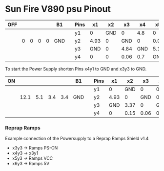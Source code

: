 Sun Fire V890 psu Pinout
========================





| OFF |     |     |     |     |  B1 |     | Pins |  x1  |  x2  | x3  |  x4  |  x5  |  x6  |     | A1  |     |     |
| --- | --- | --- | --- | --- | --- | --- | --- | --- | --- | --- | --- | --- | --- | --- | --- | --- | --- |
|     |     |     |     |     |     |     |  y1  |   0 | GND |   0 | 4.8 |  0  | 6.05|     |     |     |     |
|     | 0   | 0 | 0 | 0 | GND |     |  y2  | 4.93|   0 | GND |   0 |0.03 |    0|     | GND | GND | 0  |
|     |     |     |     |     |     |     |  y3  | GND |   0 | 4.84| GND |5.11 | 5.11|     |     |     |     |
|     |     |     |     |     |     |     |  y4  |   0 |   0 | 0.06| 0.7 | GND | 0   |     |     |     |     |


To start the Power Supply shorten Pins x4y1 to GND and x3y3 to GND.


| ON |     |     |     |     |  B1 |     | Pins |  x1  |  x2  |  x3  |  x4  |  x5  |  x6  |     | A1  |     |     |
| --- | --- | --- | --- | --- | --- | --- | --- | --- | --- | --- | --- | --- | --- | --- | --- | --- | --- |
|     |     |     |     |     |     |     |  y1  |   0 | GND |   0 | 0 |  0  | 6.05|     |     |     |     |
|     | 12.1   | 5.1 | 3.4 | 3.4 | GND |     |  y2  | 4.93|   0 | GND |   0 |0.03 |    0|     | GND | GND | 48.1  |
|     |     |     |     |     |     |     |  y3  | GND |   3.37 | 0| GND |5.11 | 5.11|     |     |     |     |
|     |     |     |     |     |     |     |  y4  |   0 |   0.15 | 0.06| 0.7 | GND | 5.14   |     |     |     |     |


### Reprap Ramps ###
Example connection of the Powersupply to a Reprap Ramps Shield v1.4

* x3y3  ->  Ramps PS-ON
* x4y3  ->  x3y1
* x5y3  ->  Ramps VCC
* x6y3  ->  Ramps 5V


